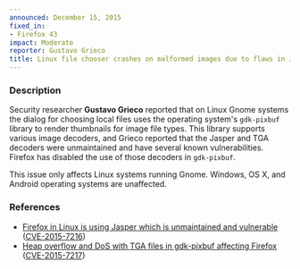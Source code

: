 ```yaml
---
announced: December 15, 2015
fixed_in:
- Firefox 43
impact: Moderate
reporter: Gustavo Grieco
title: Linux file chooser crashes on malformed images due to flaws in Jasper library
---
```


<h3>Description</h3>

<p>Security researcher <strong>Gustavo Grieco</strong> reported that on Linux Gnome systems the dialog for choosing local files uses the operating system's <code>gdk-pixbuf</code> library to render thumbnails for image file types. This library supports various image decoders, and Grieco reported that the Jasper and TGA decoders
were unmaintained and have several known vulnerabilities. Firefox has disabled the use of those decoders in <code>gdk-pixbuf</code>.

<p class="note">This issue only affects Linux systems running Gnome. Windows,
OS X, and Android operating systems are unaffected.</p>

<h3>References</h3>

<ul>
  <li><a href="https://bugzilla.mozilla.org/show_bug.cgi?id=1197059">
       Firefox in Linux is using Jasper which is unmaintained and vulnerable</a>
(<a href="http://cve.mitre.org/cgi-bin/cvename.cgi?name=CVE-2015-7216"
class="ex-ref">CVE-2015-7216</a>)</li>
  <li><a href="https://bugzilla.mozilla.org/show_bug.cgi?id=1203078">
        Heap overflow and DoS with TGA files in gdk-pixbuf affecting Firefox</a>
(<a href="http://cve.mitre.org/cgi-bin/cvename.cgi?name=CVE-2015-7217"
class="ex-ref">CVE-2015-7217</a>)</li>
</ul>

